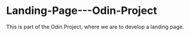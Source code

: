 # Landing-Page---Odin-Project
This is part of the Odin Project, where we are to develop a landing page.
